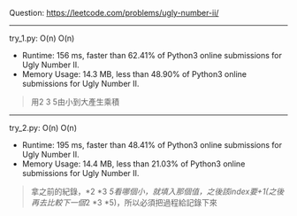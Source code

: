 Question: https://leetcode.com/problems/ugly-number-ii/

---

try_1.py: O(n) O(n)

* Runtime: 156 ms, faster than 62.41% of Python3 online submissions for Ugly Number II.
* Memory Usage: 14.3 MB, less than 48.90% of Python3 online submissions for Ugly Number II.

> 用2 3 5由小到大產生乘積

---
try_2.py: O(n) O(n)

* Runtime: 195 ms, faster than 48.41% of Python3 online submissions for Ugly Number II.
* Memory Usage: 14.4 MB, less than 21.03% of Python3 online submissions for Ugly Number II.

> 拿之前的紀錄，*2 *3 *5看哪個小，就填入那個值，之後該index要+1(之後再去比較下一個*2 *3 *5)，所以必須把過程給記錄下來